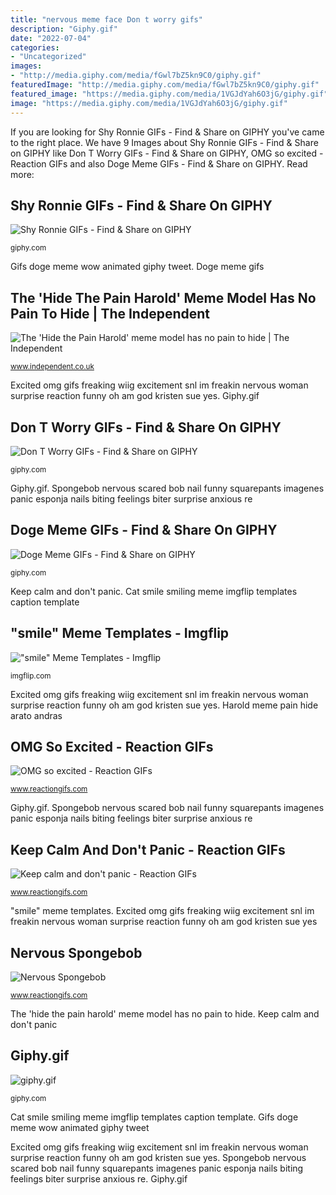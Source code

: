 ```yaml
---
title: "nervous meme face Don t worry gifs"
description: "Giphy.gif"
date: "2022-07-04"
categories:
- "Uncategorized"
images:
- "http://media.giphy.com/media/fGwl7bZ5kn9C0/giphy.gif"
featuredImage: "http://media.giphy.com/media/fGwl7bZ5kn9C0/giphy.gif"
featured_image: "https://media.giphy.com/media/1VGJdYah6O3jG/giphy.gif"
image: "https://media.giphy.com/media/1VGJdYah6O3jG/giphy.gif"
---
```


If you are looking for Shy Ronnie GIFs - Find &amp; Share on GIPHY you've came to the right place. We have 9 Images about Shy Ronnie GIFs - Find &amp; Share on GIPHY like Don T Worry GIFs - Find &amp; Share on GIPHY, OMG so excited - Reaction GIFs and also Doge Meme GIFs - Find &amp; Share on GIPHY. Read more:

## Shy Ronnie GIFs - Find &amp; Share On GIPHY

![Shy Ronnie GIFs - Find &amp; Share on GIPHY](https://media.giphy.com/media/1VGJdYah6O3jG/giphy.gif "Omg so excited")

<small>giphy.com</small>

Gifs doge meme wow animated giphy tweet. Doge meme gifs

## The &#039;Hide The Pain Harold&#039; Meme Model Has No Pain To Hide | The Independent

![The &#039;Hide the Pain Harold&#039; meme model has no pain to hide | The Independent](https://static.independent.co.uk/s3fs-public/thumbnails/image/2017/07/11/11/harold-0.jpg "&quot;smile&quot; meme templates")

<small>www.independent.co.uk</small>

Excited omg gifs freaking wiig excitement snl im freakin nervous woman surprise reaction funny oh am god kristen sue yes. Giphy.gif

## Don T Worry GIFs - Find &amp; Share On GIPHY

![Don T Worry GIFs - Find &amp; Share on GIPHY](https://media.giphy.com/media/g05sEFTaQm3GU/giphy.gif "Doge meme gifs")

<small>giphy.com</small>

Giphy.gif. Spongebob nervous scared bob nail funny squarepants imagenes panic esponja nails biting feelings biter surprise anxious re

## Doge Meme GIFs - Find &amp; Share On GIPHY

![Doge Meme GIFs - Find &amp; Share on GIPHY](https://media.giphy.com/media/QgeqUwUaI6HkI/giphy.gif "The &#039;hide the pain harold&#039; meme model has no pain to hide")

<small>giphy.com</small>

Keep calm and don&#039;t panic. Cat smile smiling meme imgflip templates caption template

## &quot;smile&quot; Meme Templates - Imgflip

![&quot;smile&quot; Meme Templates - Imgflip](https://i.imgflip.com/1otx34.jpg "Don t worry gifs")

<small>imgflip.com</small>

Excited omg gifs freaking wiig excitement snl im freakin nervous woman surprise reaction funny oh am god kristen sue yes. Harold meme pain hide arato andras

## OMG So Excited - Reaction GIFs

![OMG so excited - Reaction GIFs](http://www.reactiongifs.com/wp-content/uploads/2012/12/omg-excited.gif "Nervous spongebob")

<small>www.reactiongifs.com</small>

Giphy.gif. Spongebob nervous scared bob nail funny squarepants imagenes panic esponja nails biting feelings biter surprise anxious re

## Keep Calm And Don&#039;t Panic - Reaction GIFs

![Keep calm and don&#039;t panic - Reaction GIFs](http://www.reactiongifs.com/r/2012/11/hyperventilating.gif "Keep calm and don&#039;t panic")

<small>www.reactiongifs.com</small>

&quot;smile&quot; meme templates. Excited omg gifs freaking wiig excitement snl im freakin nervous woman surprise reaction funny oh am god kristen sue yes

## Nervous Spongebob

![Nervous Spongebob](http://www.reactiongifs.com/r/nrvs.gif "Cat smile smiling meme imgflip templates caption template")

<small>www.reactiongifs.com</small>

The &#039;hide the pain harold&#039; meme model has no pain to hide. Keep calm and don&#039;t panic

## Giphy.gif

![giphy.gif](http://media.giphy.com/media/fGwl7bZ5kn9C0/giphy.gif "Panic calm keep funny don dont nervous gifs bag reaction sheldon breathe hyperventilate results scared too feel")

<small>giphy.com</small>

Cat smile smiling meme imgflip templates caption template. Gifs doge meme wow animated giphy tweet

Excited omg gifs freaking wiig excitement snl im freakin nervous woman surprise reaction funny oh am god kristen sue yes. Spongebob nervous scared bob nail funny squarepants imagenes panic esponja nails biting feelings biter surprise anxious re. Giphy.gif
